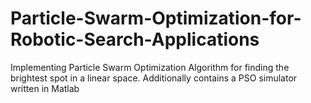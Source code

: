 # Particle-Swarm-Optimization-for-Robotic-Search-Applications
Implementing Particle Swarm Optimization Algorithm for finding the brightest spot in a linear space. Additionally contains a PSO simulator written in Matlab
